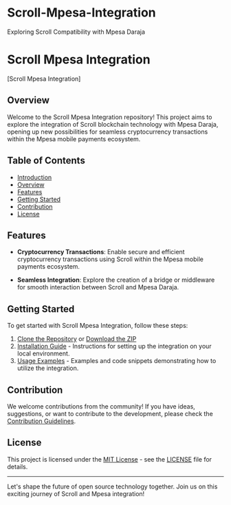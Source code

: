 # Scroll-Mpesa-Integration
Exploring  Scroll Compatibility with Mpesa Daraja
# Scroll Mpesa Integration

[Scroll Mpesa Integration]

## Overview

Welcome to the Scroll Mpesa Integration repository! This project aims to explore the integration of Scroll blockchain technology with Mpesa Daraja, opening up new possibilities for seamless cryptocurrency transactions within the Mpesa mobile payments ecosystem.

## Table of Contents

- [Introduction](#scroll-mpesa-integration)
- [Overview](#overview)
- [Features](#features)
- [Getting Started](#getting-started)
- [Contribution](#contribution)
- [License](#license)

## Features

- **Cryptocurrency Transactions**: Enable secure and efficient cryptocurrency transactions using Scroll within the Mpesa mobile payments ecosystem.

- **Seamless Integration**: Explore the creation of a bridge or middleware for smooth interaction between Scroll and Mpesa Daraja.

## Getting Started

To get started with Scroll Mpesa Integration, follow these steps:

1. [Clone the Repository](#) or [Download the ZIP](#)
2. [Installation Guide](#) - Instructions for setting up the integration on your local environment.
3. [Usage Examples](#) - Examples and code snippets demonstrating how to utilize the integration.

## Contribution

We welcome contributions from the community! If you have ideas, suggestions, or want to contribute to the development, please check the [Contribution Guidelines](CONTRIBUTING.md).

## License

This project is licensed under the [MIT License](LICENSE) - see the [LICENSE](LICENSE) file for details.

---

Let's shape the future of open source technology together. Join us on this exciting journey of Scroll and Mpesa integration!

